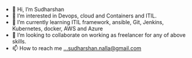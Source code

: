 - 👋 Hi, I’m Sudharshan
- 👀 I’m interested in Devops, cloud and Containers and ITIL.
- 🌱 I’m currently learning ITIL framework, ansible, Git, Jenkins, Kubernetes, docker, AWS and Azure
- 💞️ I’m looking to collaborate on working as freelancer for any of above skills.
- 📫 How to reach me ...sudharshan.nalla@gmail.com

<!---
S158984/S158984 is a ✨ special ✨ repository because its `README.md` (this file) appears on your GitHub profile.
You can click the Preview link to take a look at your changes.
--->
